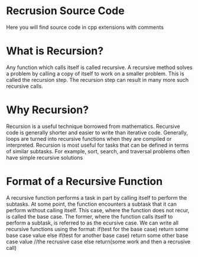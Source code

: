 # Recrusion Source Code
Here you will find source code in cpp extensions with comments

# What is Recursion?
Any function which calls itself is called recursive. A recursive method solves a problem by
calling a copy of itself to work on a smaller problem. This is called the recursion step. The
recursion step can result in many more such recursive calls.

#  Why Recursion?
Recursion is a useful technique borrowed from mathematics. Recursive code is generally shorter
and easier to write than iterative code. Generally, loops are turned into recursive functions when
they are compiled or interpreted.
Recursion is most useful for tasks that can be defined in terms of similar subtasks. For example,
sort, search, and traversal problems often have simple recursive solutions

# Format of a Recursive Function
A recursive function performs a task in part by calling itself to perform the subtasks. At some
point, the function encounters a subtask that it can perform without calling itself. This case, where
the function does not recur, is called the base case. The former, where the function calls itself to
perform a subtask, is referred to as the ecursive case. We can write all recursive functions using
the format: if(test for the base case)
               return some base case value
               else if(test for another base case)
               return some other base case value
               //the recrusive case
               else
               return(some work and then a recrusive call)
               
               
            
